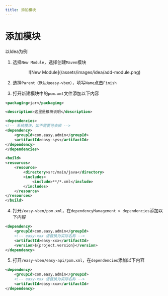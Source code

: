 ```yaml
---
title: 添加模块
---
```


# 添加模块

以Idea为例

1. 选择`New Module`，选择创建`Maven`模块
<div align="center" style="margin: 12px 0">
  ![New Module](/assets/images/idea/add-module.png)
</div>

2. 选择`Parent（默认为easy-vben）`，填写`Name`点击`Finish`

3. 打开新建模块中的`pom.xml`文件添加以下内容

```xml
<packaging>jar</packaging>

<description>这里是模块说明</description>

<dependencies>
<!-- 系统模块，如不需要可去掉 -->
<dependency>
    <groupId>com.easy.admin</groupId>
    <artifactId>easy-sys</artifactId>
</dependency>
</dependencies>

<build>
<resources>
    <resource>
        <directory>src/main/java</directory>
        <includes>
            <include>**/*.xml</include>
        </includes>
    </resource>
</resources>
</build>
```

4. 打开`/easy-vben/pom.xml`，在`dependencyManagement > dependencies`添加以下内容

```xml
<dependency>
    <groupId>com.easy.admin</groupId>
    <!-- easy-xxx 请替换为实际名称 -->
    <artifactId>easy-xxx</artifactId>
    <version>${project.version}</version>
</dependency>
```

5. 打开`/easy-vben/easy-api/pom.xml`，在`dependencies`添加以下内容

```xml
<dependency>
    <groupId>com.easy.admin</groupId>
    <!-- easy-xxx 请替换为实际名称 -->
    <artifactId>easy-xxx</artifactId>
</dependency>
```
